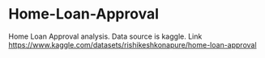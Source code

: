 # Home-Loan-Approval
Home Loan Approval analysis. Data source is kaggle.  Link https://www.kaggle.com/datasets/rishikeshkonapure/home-loan-approval
